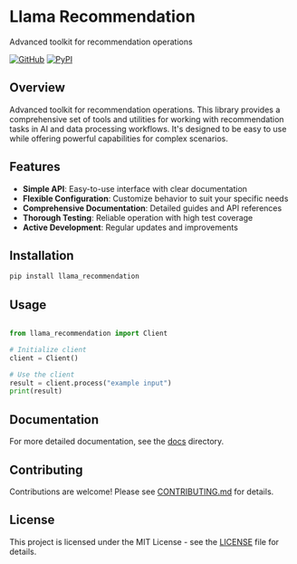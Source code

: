 # Llama Recommendation

Advanced toolkit for recommendation operations

[![GitHub](https://img.shields.io/github/license/llamasearchai/llama-recommendation)](https://github.com/llamasearchai/llama-recommendation/blob/main/LICENSE)
[![PyPI](https://img.shields.io/pypi/v/llama_recommendation.svg)](https://pypi.org/project/llama_recommendation/)

## Overview


Advanced toolkit for recommendation operations. This library provides a comprehensive set of tools and utilities for
working with recommendation tasks in AI and data processing workflows.
It's designed to be easy to use while offering powerful capabilities for complex scenarios.


## Features


- **Simple API**: Easy-to-use interface with clear documentation
- **Flexible Configuration**: Customize behavior to suit your specific needs
- **Comprehensive Documentation**: Detailed guides and API references
- **Thorough Testing**: Reliable operation with high test coverage
- **Active Development**: Regular updates and improvements


## Installation

```bash
pip install llama_recommendation
```

## Usage

```python

from llama_recommendation import Client

# Initialize client
client = Client()

# Use the client
result = client.process("example input")
print(result)

```

## Documentation

For more detailed documentation, see the [docs](docs/) directory.

## Contributing

Contributions are welcome! Please see [CONTRIBUTING.md](CONTRIBUTING.md) for details.

## License

This project is licensed under the MIT License - see the [LICENSE](LICENSE) file for details.
